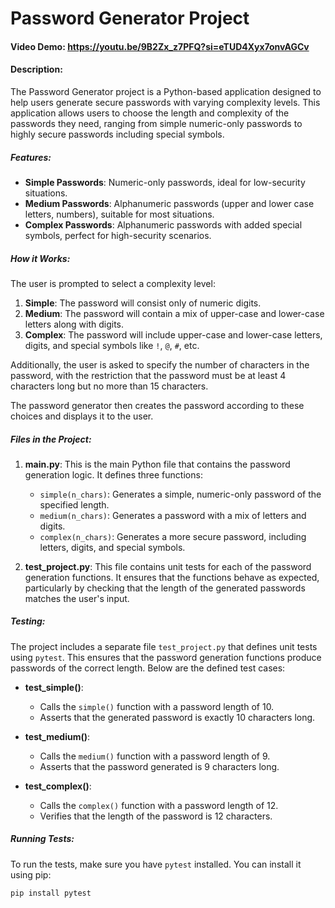 # Password Generator Project
#### Video Demo:  <https://youtu.be/9B2Zx_z7PFQ?si=eTUD4Xyx7onvAGCv>

#### Description:

The Password Generator project is a Python-based application designed to help users generate secure passwords with varying complexity levels. This application allows users to choose the length and complexity of the passwords they need, ranging from simple numeric-only passwords to highly secure passwords including special symbols.

##### Features:

- **Simple Passwords**: Numeric-only passwords, ideal for low-security situations.
- **Medium Passwords**: Alphanumeric passwords (upper and lower case letters, numbers), suitable for most situations.
- **Complex Passwords**: Alphanumeric passwords with added special symbols, perfect for high-security scenarios.

##### How it Works:

The user is prompted to select a complexity level:
1. **Simple**: The password will consist only of numeric digits.
2. **Medium**: The password will contain a mix of upper-case and lower-case letters along with digits.
3. **Complex**: The password will include upper-case and lower-case letters, digits, and special symbols like `!`, `@`, `#`, etc.

Additionally, the user is asked to specify the number of characters in the password, with the restriction that the password must be at least 4 characters long but no more than 15 characters.

The password generator then creates the password according to these choices and displays it to the user.

##### Files in the Project:

1. **main.py**:
   This is the main Python file that contains the password generation logic. It defines three functions:
   - `simple(n_chars)`: Generates a simple, numeric-only password of the specified length.
   - `medium(n_chars)`: Generates a password with a mix of letters and digits.
   - `complex(n_chars)`: Generates a more secure password, including letters, digits, and special symbols.

2. **test_project.py**:
   This file contains unit tests for each of the password generation functions. It ensures that the functions behave as expected, particularly by checking that the length of the generated passwords matches the user's input.

##### Testing:

The project includes a separate file `test_project.py` that defines unit tests using `pytest`. This ensures that the password generation functions produce passwords of the correct length. Below are the defined test cases:

- **test_simple()**:
  - Calls the `simple()` function with a password length of 10.
  - Asserts that the generated password is exactly 10 characters long.

- **test_medium()**:
  - Calls the `medium()` function with a password length of 9.
  - Asserts that the password generated is 9 characters long.

- **test_complex()**:
  - Calls the `complex()` function with a password length of 12.
  - Verifies that the length of the password is 12 characters.

##### Running Tests:

To run the tests, make sure you have `pytest` installed. You can install it using pip:
```bash
pip install pytest
